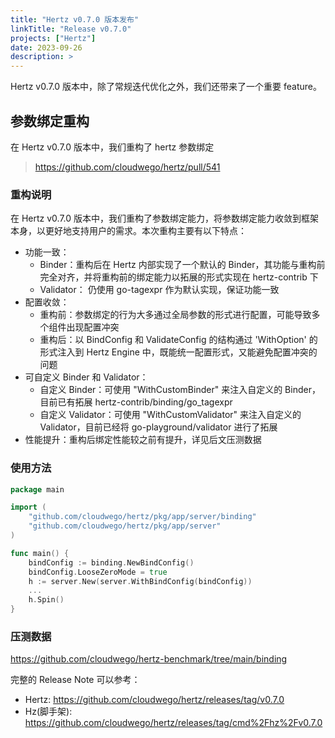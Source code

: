 ```yaml
---
title: "Hertz v0.7.0 版本发布"
linkTitle: "Release v0.7.0"
projects: ["Hertz"]
date: 2023-09-26
description: >
---
```


Hertz v0.7.0 版本中，除了常规迭代优化之外，我们还带来了一个重要 feature。

## 参数绑定重构
在 Hertz v0.7.0 版本中，我们重构了 hertz 参数绑定
>https://github.com/cloudwego/hertz/pull/541

### 重构说明
在 Hertz v0.7.0 版本中，我们重构了参数绑定能力，将参数绑定能力收敛到框架本身，以更好地支持用户的需求。本次重构主要有以下特点：
* 功能一致：
    - Binder：重构后在 Hertz 内部实现了一个默认的 Binder，其功能与重构前完全对齐，并将重构前的绑定能力以拓展的形式实现在 hertz-contrib 下
    - Validator： 仍使用 go-tagexpr 作为默认实现，保证功能一致
* 配置收敛：
    - 重构前：参数绑定的行为大多通过全局参数的形式进行配置，可能导致多个组件出现配置冲突
    - 重构后：以 BindConfig 和 ValidateConfig 的结构通过 'WithOption' 的形式注入到 Hertz Engine 中，既能统一配置形式，又能避免配置冲突的问题
* 可自定义 Binder 和 Validator：
    - 自定义 Binder：可使用 "WithCustomBinder" 来注入自定义的 Binder，目前已有拓展 hertz-contrib/binding/go_tagexpr
    - 自定义 Validator：可使用 "WithCustomValidator" 来注入自定义的 Validator，目前已经将 go-playground/validator 进行了拓展
* 性能提升：重构后绑定性能较之前有提升，详见后文压测数据

### 使用方法
```go
package main

import (
    "github.com/cloudwego/hertz/pkg/app/server/binding"
    "github.com/cloudwego/hertz/pkg/app/server"
)

func main() {
    bindConfig := binding.NewBindConfig()
    bindConfig.LooseZeroMode = true
    h := server.New(server.WithBindConfig(bindConfig))
    ...
    h.Spin()
}
```

### 压测数据
https://github.com/cloudwego/hertz-benchmark/tree/main/binding

完整的 Release Note 可以参考：
* Hertz: https://github.com/cloudwego/hertz/releases/tag/v0.7.0
* Hz(脚手架): https://github.com/cloudwego/hertz/releases/tag/cmd%2Fhz%2Fv0.7.0
